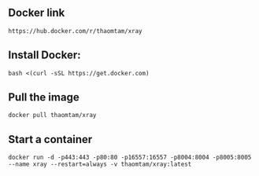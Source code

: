 ## Docker link
```
https://hub.docker.com/r/thaomtam/xray
```
## Install Docker:
```
bash <(curl -sSL https://get.docker.com)
```
## Pull the image
```
docker pull thaomtam/xray
```
## Start a container
```
docker run -d -p443:443 -p80:80 -p16557:16557 -p8004:8004 -p8005:8005 --name xray --restart=always -v thaomtam/xray:latest
```
